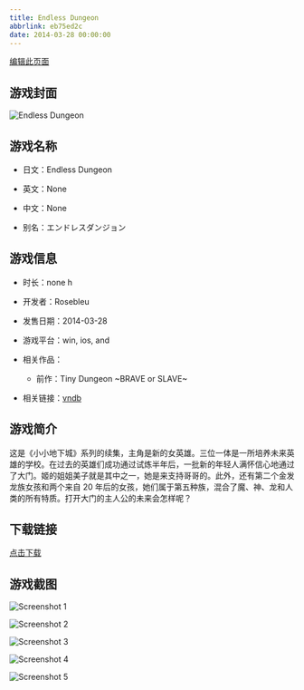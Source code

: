 ```yaml
---
title: Endless Dungeon
abbrlink: eb75ed2c
date: 2014-03-28 00:00:00
---
```

[编辑此页面](https://github.com/ACG-3/ADV3-source/blob/main/source/_posts/Endless%20Dungeon.md)

## 游戏封面

![Endless Dungeon](https://pan.timero.xyz/d/onedrive/img_lib_001/Endless%20Dungeon_cover.avif)


## 游戏名称

- 日文：Endless Dungeon
- 英文：None
- 中文：None

- 别名：エンドレスダンジョン


## 游戏信息

- 时长：none h
- 开发者：Rosebleu
- 发售日期：2014-03-28
- 游戏平台：win, ios, and
- 相关作品：
   - 前作：Tiny Dungeon ~BRAVE or SLAVE~

- 相关链接：[vndb](https://vndb.org/v14270)


## 游戏简介

这是《小小地下城》系列的续集，主角是新的女英雄。三位一体是一所培养未来英雄的学校。在过去的英雄们成功通过试炼半年后，一批新的年轻人满怀信心地通过了大门。姬的姐姐美子就是其中之一，她是来支持哥哥的。此外，还有第二个金发龙族女孩和两个来自 20 年后的女孩，她们属于第五种族，混合了魔、神、龙和人类的所有特质。打开大门的主人公的未来会怎样呢？




## 下载链接

[点击下载](https://pan.timero.xyz/onedrive/adv_lib_001/Endless%20Dungeon)


## 游戏截图


![Screenshot 1](https://pan.timero.xyz/d/onedrive/img_lib_001/Endless%20Dungeon_Screenshot_1.avif)

![Screenshot 2](https://pan.timero.xyz/d/onedrive/img_lib_001/Endless%20Dungeon_Screenshot_2.avif)

![Screenshot 3](https://pan.timero.xyz/d/onedrive/img_lib_001/Endless%20Dungeon_Screenshot_3.avif)

![Screenshot 4](https://pan.timero.xyz/d/onedrive/img_lib_001/Endless%20Dungeon_Screenshot_4.avif)

![Screenshot 5](https://pan.timero.xyz/d/onedrive/img_lib_001/Endless%20Dungeon_Screenshot_5.avif)

